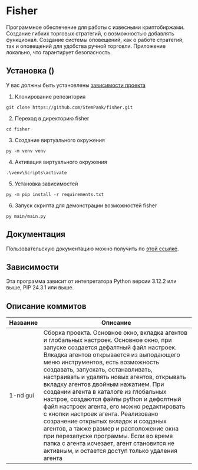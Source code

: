 # Fisher
Программное обеспечение для работы с извесными криптобиржами. Создание гибких торговых стратегий, с возможностью добавлять функционал. Создание системы оповещений, как о работе стратегий, так и оповещений для удобства ручной торговли.
Приложение локально, что гарантирует безопасность. <!-- описание репозитория -->

<!--Установка-->
## Установка ()
У вас должны быть установлены [зависимости проекта](https://github.com/StemPank/fisher#Зависимости)

1. Клонирование репозитория 

```git clone https://github.com/StemPank/fisher.git```

2. Переход в директорию fisher

```cd fisher```

3. Создание виртуального окружения

```py -m venv venv```

4. Активация виртуального окружения

```.\venv\Scripts\activate```

5. Установка зависимостей

```py -m pip install -r requirements.txt```
<!-- py -m pip freeze > requirements.txt -->

6. Запуск скрипта для демонстрации возможностей fisher

```py main/main.py```

<!--Пользовательская документация-->
## Документация
Пользовательскую документацию можно получить по [этой ссылке](./docs/ru/documentation.md).

<!--зависимости-->
## Зависимости
Эта программа зависит от интепретатора Python версии 3.12.2 или выше, PIP 24.3.1 или выше. 

<!--описание коммитов-->
## Описание коммитов
| Название | Описание                                                             |
|----------|----------------------------------------------------------------------|
| 1-nd gui | Сборка проекта. Основное окно, вкладка агентов и глобальных настроек. Основное окно, при запуске создается дефалтный файл настроек. Влкадка агентов открывается из выподающего меню инструментов, есть возможность создавать, запускать, останавливать, настраивать и удалять новых агентов, открывать вкладку агентов двойным нажатием. При создании агента в каталоге из глобальных настрое, создаются файлы python и дефолтный файл настроек агента, его можно редактировать с кнопки настроек агента. Реализовано созранение открытых вкладок и созданых агентов, а также размер и расположение окна при перезапуске программы. Если во время папка с агента исчезает, агент становится не активным, и остается доступ только удаления агента|